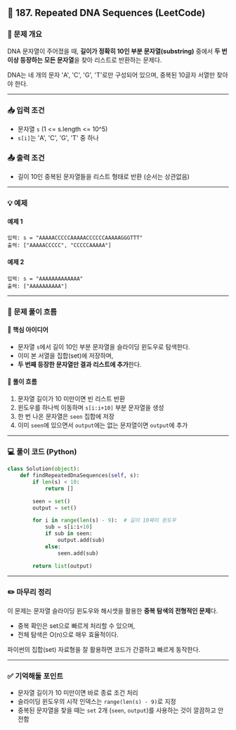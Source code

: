 ## 🧬 187. Repeated DNA Sequences (LeetCode)

### 📌 문제 개요

DNA 문자열이 주어졌을 때, **길이가 정확히 10인 부분 문자열(substring)** 중에서 **두 번 이상 등장하는 모든 문자열**을 찾아 리스트로 반환하는 문제다.

DNA는 네 개의 문자 'A', 'C', 'G', 'T'로만 구성되어 있으며, 중복된 10글자 서열만 찾아야 한다.

---

### 📥 입력 조건
- 문자열 `s` (1 <= s.length <= 10^5)
- `s[i]`는 'A', 'C', 'G', 'T' 중 하나

### 📤 출력 조건
- 길이 10인 중복된 문자열들을 리스트 형태로 반환 (순서는 상관없음)

---

### 💡 예제

#### 예제 1
```
입력: s = "AAAAACCCCCAAAAACCCCCCAAAAAGGGTTT"
출력: ["AAAAACCCCC", "CCCCCAAAAA"]
```

#### 예제 2
```
입력: s = "AAAAAAAAAAAAA"
출력: ["AAAAAAAAAA"]
```

---

### 🧠 문제 풀이 흐름

#### 🔹 핵심 아이디어
- 문자열 `s`에서 길이 10인 부분 문자열을 슬라이딩 윈도우로 탐색한다.
- 이미 본 서열을 집합(set)에 저장하며,
- **두 번째 등장한 문자열만 결과 리스트에 추가**한다.

#### 🔹 풀이 흐름
1. 문자열 길이가 10 미만이면 빈 리스트 반환
2. 윈도우를 하나씩 이동하며 `s[i:i+10]` 부분 문자열을 생성
3. 한 번 나온 문자열은 `seen` 집합에 저장
4. 이미 `seen`에 있으면서 `output`에는 없는 문자열이면 `output`에 추가

---

### 💻 풀이 코드 (Python)

```python
class Solution(object):
    def findRepeatedDnaSequences(self, s):
        if len(s) < 10:
            return []

        seen = set()
        output = set()

        for i in range(len(s) - 9):  # 길이 10짜리 윈도우
            sub = s[i:i+10]
            if sub in seen:
                output.add(sub)
            else:
                seen.add(sub)

        return list(output)
```

---

### ✏️ 마무리 정리

이 문제는 문자열 슬라이딩 윈도우와 해시셋을 활용한 **중복 탐색의 전형적인 문제**다.

- 중복 확인은 set으로 빠르게 처리할 수 있으며,
- 전체 탐색은 O(n)으로 매우 효율적이다.

파이썬의 집합(set) 자료형을 잘 활용하면 코드가 간결하고 빠르게 동작한다.

---

### ✅ 기억해둘 포인트
- 문자열 길이가 10 미만이면 바로 종료 조건 처리
- 슬라이딩 윈도우의 시작 인덱스는 `range(len(s) - 9)`로 지정
- 중복된 문자열을 찾을 때는 `set` 2개 (`seen`, `output`)를 사용하는 것이 깔끔하고 안전함
